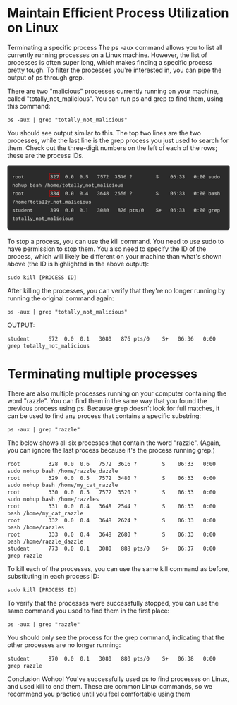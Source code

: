 # Maintain Efficient Process Utilization on Linux

Terminating a specific process
The ps -aux command allows you to list all currently running processes on a Linux machine. However, the list of processes is often super long, which makes finding a specific process pretty tough. To filter the processes you're interested in, you can pipe the output of ps through grep.

There are two "malicious" processes currently running on your machine, called "totally_not_malicious". You can run ps and grep to find them, using this command:

```
ps -aux | grep "totally_not_malicious"
```

You should see output similar to this. The top two lines are the two processes, while the last line is the grep process you just used to search for them. Check out the three-digit numbers on the left of each of the rows; these are the process IDs.

![alt text](image.png)


To stop a process, you can use the kill command. You need to use sudo to have permission to stop them. You also need to specify the ID of the process, which will likely be different on your machine than what's shown above (the ID is highlighted in the above output):

```
sudo kill [PROCESS ID]
```
After killing the processes, you can verify that they're no longer running by running the original command again:

```
ps -aux | grep "totally_not_malicious"
```
OUTPUT:

```
student      672  0.0  0.1   3080   876 pts/0    S+   06:36   0:00 grep totally_not_malicious
```


# Terminating multiple processes

There are also multiple processes running on your computer containing the word "razzle". You can find them in the same way that you found the previous process using ps. Because grep doesn't look for full matches, it can be used to find any process that contains a specific substring:

```
ps -aux | grep "razzle"
```

The below shows all six processes that contain the word "razzle". (Again, you can ignore the last process because it's the process running grep.)


```
root         328  0.0  0.6   7572  3616 ?        S    06:33   0:00 sudo nohup bash /home/razzle_dazzle
root         329  0.0  0.5   7572  3480 ?        S    06:33   0:00 sudo nohup bash /home/my_cat_razzle
root         330  0.0  0.5   7572  3520 ?        S    06:33   0:00 sudo nohup bash /home/razzles
root         331  0.0  0.4   3648  2544 ?        S    06:33   0:00 bash /home/my_cat_razzle
root         332  0.0  0.4   3648  2624 ?        S    06:33   0:00 bash /home/razzles
root         333  0.0  0.4   3648  2680 ?        S    06:33   0:00 bash /home/razzle_dazzle
student      773  0.0  0.1   3080   888 pts/0    S+   06:37   0:00 grep razzle
```



To kill each of the processes, you can use the same kill command as before, substituting in each process ID:

```
sudo kill [PROCESS ID]
```

To verify that the processes were successfully stopped, you can use the same command you used to find them in the first place:

```
ps -aux | grep "razzle"
```

You should only see the process for the grep command, indicating that the other processes are no longer running:

```
student      870  0.0  0.1   3080   880 pts/0    S+   06:38   0:00 grep razzle
```

Conclusion
Wohoo! You've successfully used ps to find processes on Linux, and used kill to end them. These are common Linux commands, so we recommend you practice until you feel comfortable using them
